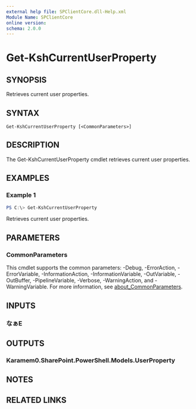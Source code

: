```yaml
---
external help file: SPClientCore.dll-Help.xml
Module Name: SPClientCore
online version:
schema: 2.0.0
---
```


# Get-KshCurrentUserProperty

## SYNOPSIS
Retrieves current user properties.

## SYNTAX

```
Get-KshCurrentUserProperty [<CommonParameters>]
```

## DESCRIPTION
The Get-KshCurrentUserProperty cmdlet retrieves current user properties.

## EXAMPLES

### Example 1
```powershell
PS C:\> Get-KshCurrentUserProperty
```

Retrieves current user properties.

## PARAMETERS

### CommonParameters
This cmdlet supports the common parameters: -Debug, -ErrorAction, -ErrorVariable, -InformationAction, -InformationVariable, -OutVariable, -OutBuffer, -PipelineVariable, -Verbose, -WarningAction, and -WarningVariable. For more information, see [about_CommonParameters](http://go.microsoft.com/fwlink/?LinkID=113216).

## INPUTS

### なぁE

## OUTPUTS

### Karamem0.SharePoint.PowerShell.Models.UserProperty

## NOTES

## RELATED LINKS
